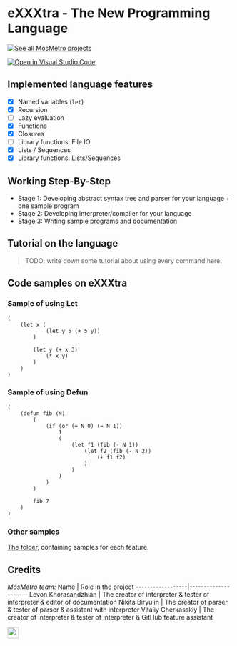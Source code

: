 # eXXXtra - The New Programming Language
[![See all MosMetro projects](https://github.com/MAILabs-Edu-2023/fp-compiler-lab-mosmetro/tree/prepare_documentation/assets/pictures/See_all_MosMetro_projects_Button.png)](https://lkhorasandzhian.github.io/exxxtra-website/)

[![Open in Visual Studio Code](https://classroom.github.com/assets/open-in-vscode-718a45dd9cf7e7f842a935f5ebbe5719a5e09af4491e668f4dbf3b35d5cca122.svg)](https://classroom.github.com/online_ide?assignment_repo_id=12420066&assignment_repo_type=AssignmentRepo)

## Implemented language features

* [x] Named variables (`let`)
* [x] Recursion
* [ ] Lazy evaluation
* [x] Functions
* [x] Closures
* [ ] Library functions: File IO
* [x] Lists / Sequences
* [x] Library functions: Lists/Sequences

## Working Step-By-Step

* Stage 1: Developing abstract syntax tree and parser for your language + one sample program
* Stage 2: Developing interpreter/compiler for your language
* Stage 3: Writing sample programs and documentation

## Tutorial on the language
> TODO: write down some tutorial about using every command here.

## Code samples on eXXXtra

### Sample of using Let
```xxx
(
    (let x (
            (let y 5 (+ 5 y))
        )
        
        (let y (+ x 3)
            (* x y)
        )
    )
)
```

### Sample of using Defun
```xxx
(
    (defun fib (N)
        (
            (if (or (= N 0) (= N 1)) 
                1
                (
                    (let f1 (fib (- N 1))
                        (let f2 (fib (- N 2))
                            (+ f1 f2)
                        )
                    )
                )
            )
        )
        
        fib 7
    )
)
```

### Other samples
[The folder](https://github.com/MAILabs-Edu-2023/fp-compiler-lab-mosmetro/tree/main/examples), containing samples for each feature.

## Credits

*MosMetro team:*
Name | Role in the project
------------------|---------------------
Levon Khorasandzhian | The creator of interpreter & tester of interpreter & editor of documentation
Nikita Biryulin | The creator of parser & tester of parser & assistant with interpreter
Vitaliy Cherkasskiy | The creator of interpreter & tester of interpreter & GitHub feature assistant

<img src="https://soshnikov.com/images/byhuman_en.png" height="25px"/>
